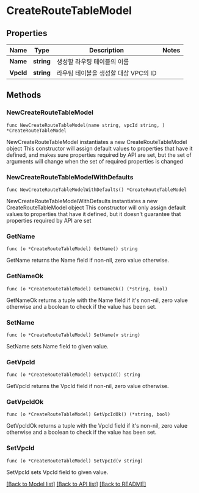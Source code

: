 # CreateRouteTableModel

## Properties

Name | Type | Description | Notes
------------ | ------------- | ------------- | -------------
**Name** | **string** | 생성할 라우팅 테이블의 이름 | 
**VpcId** | **string** | 라우팅 테이블을 생성할 대상 VPC의 ID | 

## Methods

### NewCreateRouteTableModel

`func NewCreateRouteTableModel(name string, vpcId string, ) *CreateRouteTableModel`

NewCreateRouteTableModel instantiates a new CreateRouteTableModel object
This constructor will assign default values to properties that have it defined,
and makes sure properties required by API are set, but the set of arguments
will change when the set of required properties is changed

### NewCreateRouteTableModelWithDefaults

`func NewCreateRouteTableModelWithDefaults() *CreateRouteTableModel`

NewCreateRouteTableModelWithDefaults instantiates a new CreateRouteTableModel object
This constructor will only assign default values to properties that have it defined,
but it doesn't guarantee that properties required by API are set

### GetName

`func (o *CreateRouteTableModel) GetName() string`

GetName returns the Name field if non-nil, zero value otherwise.

### GetNameOk

`func (o *CreateRouteTableModel) GetNameOk() (*string, bool)`

GetNameOk returns a tuple with the Name field if it's non-nil, zero value otherwise
and a boolean to check if the value has been set.

### SetName

`func (o *CreateRouteTableModel) SetName(v string)`

SetName sets Name field to given value.


### GetVpcId

`func (o *CreateRouteTableModel) GetVpcId() string`

GetVpcId returns the VpcId field if non-nil, zero value otherwise.

### GetVpcIdOk

`func (o *CreateRouteTableModel) GetVpcIdOk() (*string, bool)`

GetVpcIdOk returns a tuple with the VpcId field if it's non-nil, zero value otherwise
and a boolean to check if the value has been set.

### SetVpcId

`func (o *CreateRouteTableModel) SetVpcId(v string)`

SetVpcId sets VpcId field to given value.



[[Back to Model list]](../README.md#documentation-for-models) [[Back to API list]](../README.md#documentation-for-api-endpoints) [[Back to README]](../README.md)


